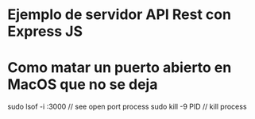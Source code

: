 # Ejemplo de servidor API Rest con Express JS

# Como matar un puerto abierto en MacOS que no se deja

sudo lsof -i :3000 // see open port process
sudo kill -9 PID // kill process